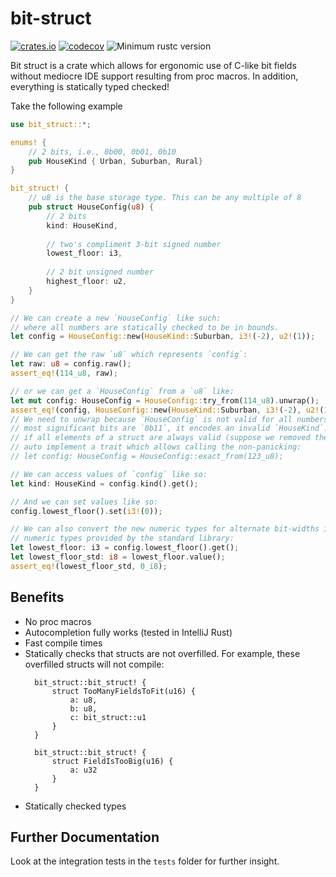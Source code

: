 # bit-struct

[![crates.io](https://img.shields.io/crates/v/bit-struct.svg)](https://crates.io/crates/bit-struct)
[![codecov](https://codecov.io/gh/andrewgazelka/bit-struct/branch/main/graph/badge.svg?token=60R82VBBVF)](https://codecov.io/gh/andrewgazelka/bit-struct)
![Minimum rustc version](https://img.shields.io/badge/rustc-1.62.1+-yellow.svg)

Bit struct is a crate which allows for ergonomic use of C-like bit fields without mediocre IDE support resulting from proc macros.
In addition, everything is statically typed checked!

Take the following example

```rust
use bit_struct::*; 

enums! {
    // 2 bits, i.e., 0b00, 0b01, 0b10
    pub HouseKind { Urban, Suburban, Rural}
}

bit_struct! {
    // u8 is the base storage type. This can be any multiple of 8
    pub struct HouseConfig(u8) {
        // 2 bits
        kind: HouseKind,
        
        // two's compliment 3-bit signed number
        lowest_floor: i3,
        
        // 2 bit unsigned number
        highest_floor: u2,
    }
}

// We can create a new `HouseConfig` like such:
// where all numbers are statically checked to be in bounds.
let config = HouseConfig::new(HouseKind::Suburban, i3!(-2), u2!(1));

// We can get the raw `u8` which represents `config`:
let raw: u8 = config.raw();
assert_eq!(114_u8, raw);

// or we can get a `HouseConfig` from a `u8` like:
let mut config: HouseConfig = HouseConfig::try_from(114_u8).unwrap();
assert_eq!(config, HouseConfig::new(HouseKind::Suburban, i3!(-2), u2!(1)));
// We need to unwrap because `HouseConfig` is not valid for all numbers. For instance, if the
// most significant bits are `0b11`, it encodes an invalid `HouseKind`. However, 
// if all elements of a struct are always valid (suppose we removed the `kind` field), the struct will
// auto implement a trait which allows calling the non-panicking:
// let config: HouseConfig = HouseConfig::exact_from(123_u8);

// We can access values of `config` like so:
let kind: HouseKind = config.kind().get();

// And we can set values like so:
config.lowest_floor().set(i3!(0));

// We can also convert the new numeric types for alternate bit-widths into the 
// numeric types provided by the standard library:
let lowest_floor: i3 = config.lowest_floor().get();
let lowest_floor_std: i8 = lowest_floor.value();
assert_eq!(lowest_floor_std, 0_i8);
```

## Benefits
- No proc macros
- Autocompletion fully works (tested in IntelliJ Rust)
- Fast compile times
- Statically checks that structs are not overfilled. For example, these overfilled structs will not compile:
  ```compile_fail
    bit_struct::bit_struct! {
        struct TooManyFieldsToFit(u16) {
            a: u8,
            b: u8,
            c: bit_struct::u1
        }
    }
  ```
  ```compile_fail
    bit_struct::bit_struct! {
        struct FieldIsTooBig(u16) {
            a: u32
        }
    }
  ```
- Statically checked types

## Further Documentation
Look at the integration tests in the `tests` folder for further insight.
